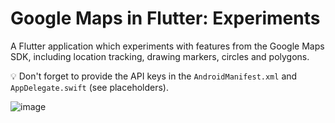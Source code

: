# Google Maps in Flutter: Experiments

A Flutter application which experiments with features from the Google Maps SDK, including location tracking, drawing markers, circles and polygons.

💡 Don't forget to provide the API keys in the `AndroidManifest.xml` and `AppDelegate.swift` (see placeholders).

![image](https://user-images.githubusercontent.com/3831134/115997365-21504500-a5e3-11eb-9e66-57da1e42517c.png)


